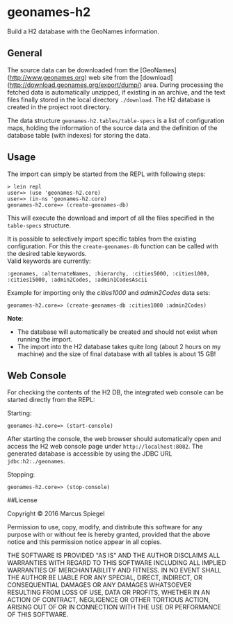 geonames-h2
===========

Build a H2 database with the GeoNames information.

## General

The source data can be downloaded from the [GeoNames] (http://www.geonames.org) web site from the
[download] (http://download.geonames.org/export/dump/) area.
During processing the fetched data is automatically unzipped, if existing in an archive, and the text
files finally stored in the local directory `./download`. The H2 database is created in the project root directory.

The data structure `geonames-h2.tables/table-specs` is a list of configuration maps, holding the information of the source data
and the definition of the database table (with indexes) for storing the data.


## Usage

The import can simply be started from the REPL with following steps:

```
> lein repl
user=> (use 'geonames-h2.core)
user=> (in-ns 'geonames-h2.core)
geonames-h2.core=> (create-geonames-db)
```

This will execute the download and import of all the files specified in the `table-specs` structure.

It is possible to selectively import specific tables from the existing configuration. For this the `create-geonames-db` function can be called with the desired table keywords. <br/>
Valid keywords are currently: <br/>
```
:geonames, :alternateNames, :hierarchy, :cities5000, :cities1000, :cities15000, :admin2Codes, :admin1CodesAscii
```

Example for importing only the _cities1000_ and _admin2Codes_ data sets:

```
geonames-h2.core=> (create-geonames-db :cities1000 :admin2Codes)
```

__Note__:
 * The database will automatically be created and should not exist when running the import.
 * The import into the H2 database takes quite long (about 2 hours on my machine) and the size of final database with all tables is about 15 GB!

## Web Console

For checking the contents of the H2 DB, the integrated web console can be started directly from the REPL:

Starting:

```
geonames-h2.core=> (start-console)
```

After starting the console, the web browser should automatically open and access the H2 web console page under `http://localhost:8082`.
The generated database is accessible by using the JDBC URL `jdbc:h2:./geonames`.

Stopping:

```
geonames-h2.core=> (stop-console)
```




##License

Copyright © 2016 Marcus Spiegel

Permission to use, copy, modify, and distribute this software for any purpose with or without fee is hereby granted, provided that the above notice and this permission notice appear in all copies.

THE SOFTWARE IS PROVIDED "AS IS" AND THE AUTHOR DISCLAIMS ALL WARRANTIES WITH REGARD TO THIS SOFTWARE INCLUDING ALL IMPLIED WARRANTIES OF MERCHANTABILITY AND FITNESS. IN NO EVENT SHALL THE AUTHOR BE LIABLE FOR ANY SPECIAL, DIRECT, INDIRECT, OR CONSEQUENTIAL DAMAGES OR ANY DAMAGES WHATSOEVER RESULTING FROM LOSS OF USE, DATA OR PROFITS, WHETHER IN AN ACTION OF CONTRACT, NEGLIGENCE OR OTHER TORTIOUS ACTION, ARISING OUT OF OR IN CONNECTION WITH THE USE OR PERFORMANCE OF THIS SOFTWARE.
